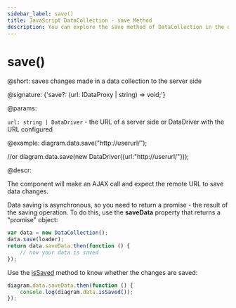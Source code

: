 ```yaml
---
sidebar_label: save()
title: JavaScript DataCollection - save Method 
description: You can explore the save method of DataCollection in the documentation of the DHTMLX JavaScript UI library. Browse developer guides and API reference, try out code examples and live demos, and download a free 30-day evaluation version of DHTMLX Suite 7.
---
```


# save()

@short: saves changes made in a data collection to the server side

@signature: {'save?: (url: IDataProxy | string) => void;'}

@params:

`url: string | DataDriver` - the URL of a server side or DataDriver with the URL configured

@example:
diagram.data.save("http://userurl/");

//or
diagram.data.save(new DataDriver({url:"http://userurl/"}));

@descr:

The component will make an AJAX call and expect the remote URL to save data changes.

Data saving is asynchronous, so you need to return a promise - the result of the saving operation. To do this, use the **saveData** property that returns a "promise" object:

~~~js
var data = new DataCollection();
data.save(loader);
return data.saveData.then(function () {
    // now your data is saved
});
~~~

Use the [isSaved](data_collection/api/datacollection_issaved_method.md) method to know whether the changes are saved:

~~~js
diagram.data.saveData.then(function () {
	console.log(diagram.data.isSaved());
});
~~~

